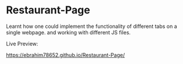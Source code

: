 # Restaurant-Page

Learnt how one could  implement the functionality of different tabs on a single webpage.
and working with different JS files.

Live Preview:

https://ebrahim78652.github.io/Restaurant-Page/
